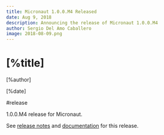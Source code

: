 ```yaml
---
title: Micronaut 1.0.0.M4 Released
date: Aug 9, 2018  
description: Announcing the release of Micronaut 1.0.0.M4
author: Sergio Del Amo Caballero
image: 2018-08-09.png
---
```


# [%title]

[%author]

[%date] 

#release

1.0.0.M4 release for Micronaut.

See [release notes](https://github.com/micronaut-projects/micronaut-core/releases/tag/v1.0.0.M4) and [documentation](http://docs.micronaut.io/1.0.0.M4/guide/index.html) for this release.
